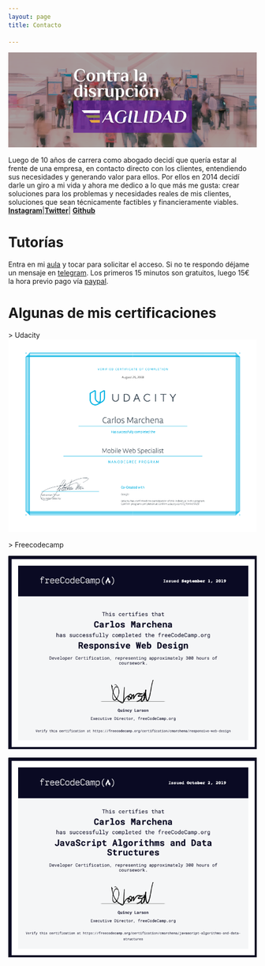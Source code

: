 ```yaml
---
layout: page
title: Contacto

---
```

![](../assets/img/fbcover1.png)

Luego de 10 años de carrera como abogado decidí que quería estar al frente de una empresa, en contacto directo con los clientes, entendiendo sus necesidades y generando valor para ellos. Por ellos en 2014 decidí darle un giro
a mi vida y ahora me dedico a lo que más me gusta: crear soluciones para los problemas y necesidades reales de mis clientes, soluciones que sean técnicamente factibles y financieramente viables.  
 [**Instagram**](https://www.instagram.com/sprintwithcarlos/)|[**Twitter**](https://www.twitter.com/sprintwithcarl1/)| [**Github**](https://www.github.com/sprintwithcarlos/)


# **Tutorías**
Entra en mi [aula](https://whereby.com/sprintwithcarlos) y tocar para solicitar el acceso. Si no te respondo déjame un mensaje en [telegram](https://msng.link/o/?sprintwithcarlos=tg). Los primeros 15 minutos son gratuitos, luego 15€ la hora previo pago vía [paypal](http://paypal.me/sprintwithcarlos).
# Algunas de mis certificaciones

\> Udacity
[![](../assets/img/udacity-mws.png)](https://confirm.udacity.com/QHWKWWZ9)



\> Freecodecamp

[![](../assets/img/fcc-responsive.png)](https://www.freecodecamp.org/certification/cmarchena/responsive-web-design)


[![](../assets/img/fcc-js.png)](https://www.freecodecamp.org/certification/cmarchena/javascript-algorithms-and-data-structures)